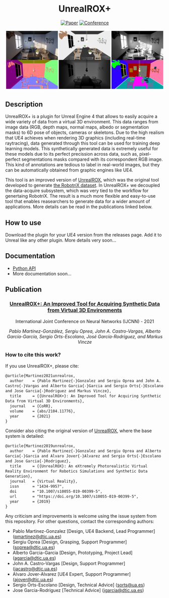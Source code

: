 <div align="center">    
 
# UnrealROX+

[![Paper](http://img.shields.io/badge/preprint-arxiv.2104.11776-B31B1B.svg)](https://arxiv.org/abs/2104.11776)
[![Conference](https://img.shields.io/badge/IJCNN-2021-blue.svg)](https://arxiv.org/abs/2104.11776)

<img src="assets/unrealrox.png">
 
</div>
 
## Description   
UnrealROX+ is a plugin for Unreal Engine 4 that allows to easily acquire a wide variety of data from a virtual 3D environment. This data ranges from image data (RGB, depth maps, normal maps, albedo or segmentation masks) to 6D pose of objects, cameras or skeletons. Due to the high realism that UE4 achieves when rendering 3D graphics (including real-time raytracing), data generated through this tool can be used for training deep learning models. This synthetically generated data is extremely useful for these models due to its perfect precission across data, such as, pixel-perfect segmentations masks compared with its correspondent RGB image. This kind of annotations are tedious to label in real-world images, but they can be automatically obtained from graphic engines like UE4.

This tool is an improved version of [UnrealROX](https://github.com/3dperceptionlab/unrealrox), which was the original tool developed to generate [the RobotriX dataset](https://github.com/3dperceptionlab/therobotrix). In UnrealROX+ we decoupled the data-acquire subsystem, which was very tied to the workflow for genertaing RobotriX. The result is a much more flexible and easy-to-use tool that enables reasearchers to generate data for a wider amount of applications. More details can be read in the publications linked below.

## How to use   
Download the plugin for your UE4 version from the releases page. Add it to Unreal like any other plugin.
More details very soon...

## Documentation
* [Python API](docs/python-api)
* More documentation soon...

## Publication
<div align="center">

 ### [**UnrealROX+: An Improved Tool for Acquiring Synthetic Data from Virtual 3D Environments**](https://arxiv.org/abs/2104.11776)
 
 International Joint Conference on Neural Networks (IJCNN) - 2021
 
 *Pablo Martínez-González, Sergiu Oprea, John A. Castro-Vargas, Alberto García-García, Sergio Orts-Escolano, José García-Rodríguez, and Markus Vincze*

</div>

### How to cite this work?
If you use UnrealROX+, please cite:
```
@article{Martinez2021unrealrox,
  author    = {Pablo Martinez{-}Gonzalez and Sergiu Oprea and John A. Castro{-}Vargas and Alberto Garcia{-}Garcia and Sergio Orts{-}Escolano and Jose Garcia{-}Rodriguez and Markus Vincze},
  title     = {{UnrealROX+}: An Improved Tool for Acquiring Synthetic Data from Virtual 3D Environments},
  journal   = {CoRR},
  volume    = {abs/2104.11776},
  year      = {2021}
}
```

Consider also citing the original version of [UnrealROX](https://github.com/3dperceptionlab/unrealrox), where the base system is detailed:
```
@article{Martinez2019unrealrox,
  author    = {Pablo Martinez{-}Gonzalez and Sergiu Oprea and Alberto Garcia{-}Garcia and Alvaro Jover{-}Alvarez and Sergio Orts{-}Escolano and Jose Garcia{-}Rodriguez},
  title     = {{UnrealROX}: An eXtremely Photorealistic Virtual Reality Environment for Robotics Simulations and Synthetic Data Generation},
  journal   = {Virtual Reality},
  issn      = "1434-9957",
  doi       = "10.1007/s10055-019-00399-5",
  url       = "https://doi.org/10.1007/s10055-019-00399-5",
  year      = {2019}
}
```

Any criticism and improvements is welcome using the issue system from this repository. For other questions, contact the corresponding authors:

- Pablo Martinez-Gonzalez [Design, UE4 Backend, Lead Programmer] ([pmartinez@dtic.ua.es](mailto:pmartinez@dtic.ua.es))
- Sergiu Oprea [Design, Grasping, Support Programmer] ([soprea@dtic.ua.es](mailto:soprea@dtic.ua.es))
- Alberto Garcia-Garcia [Design, Prototyping, Project Lead] ([agarcia@dtic.ua.es](mailto:agarcia@dtic.ua.es))
- John A. Castro-Vargas [Design, Support Programmer] ([jacastro@dtic.ua.es](mailto:jacastro@dtic.ua.es))
- Alvaro Jover-Alvarez [UE4 Expert, Support Programmer] ([ajover@dtic.ua.es](mailto:ajover@dtic.ua.es))
- Sergio Orts-Escolano [Design, Technical Advice] ([sorts@ua.es](mailto:sorts@ua.es))
- Jose Garcia-Rodriguez [Technical Advice] ([jgarcia@dtic.ua.es](mailto:jgarcia@dtic.ua.es))
